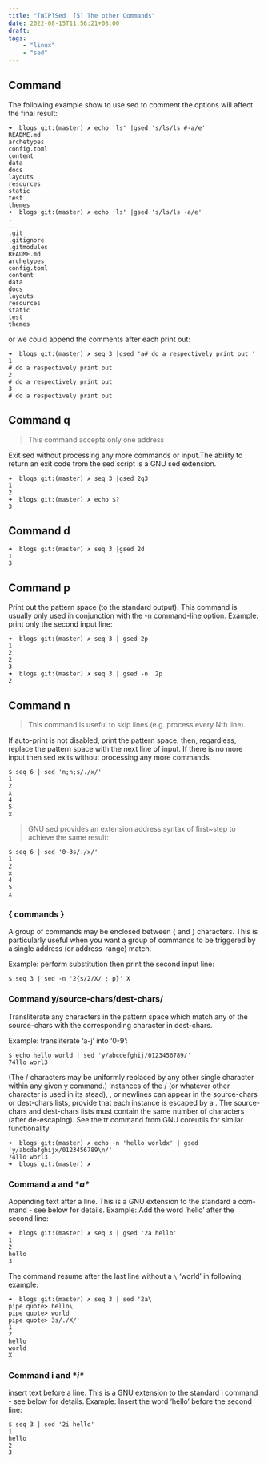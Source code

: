 ```yaml
---
title: "[WIP]Sed  [5] The other Commands"
date: 2022-08-15T11:56:21+08:00
draft: 
tags: 
    - "linux"
    - "sed"
---
```




## Command 


The following example show to use sed to comment the options will affect the
final result: 

```shell
➜  blogs git:(master) ✗ echo 'ls' |gsed 's/ls/ls #-a/e'
README.md
archetypes
config.toml
content
data
docs
layouts
resources
static
test
themes
➜  blogs git:(master) ✗ echo 'ls' |gsed 's/ls/ls -a/e' 
.
..
.git
.gitignore
.gitmodules
README.md
archetypes
config.toml
content
data
docs
layouts
resources
static
test
themes
```

or we could append the comments after each print out:

```shell
➜  blogs git:(master) ✗ seq 3 |gsed 'a# do a respectively print out '
1
# do a respectively print out 
2
# do a respectively print out 
3
# do a respectively print out 
```

## Command **q**

> This command accepts only one address

Exit sed without processing any more commands or input.The ability to return an
exit code from the sed script is a GNU sed extension.

```shell
➜  blogs git:(master) ✗ seq 3 |gsed 2q3
1
2
➜  blogs git:(master) ✗ echo $?
3
```

## Command **d**

```shell
➜  blogs git:(master) ✗ seq 3 |gsed 2d                               
1
3
```

## Command **p**

Print out the pattern space (to the standard output). This command is usually only used in conjunction with the -n command-line option.
Example: print only the second input line:

```shell
➜  blogs git:(master) ✗ seq 3 | gsed 2p
1
2
2
3
➜  blogs git:(master) ✗ seq 3 | gsed -n  2p
2
```

## Command **n**

> This command is useful to skip lines (e.g. process every Nth line).

If auto-print is not disabled, print the pattern space, then, regardless,
replace the pattern space with the next line of input. If there is no more input
then sed exits without processing any more commands.

```shell
$ seq 6 | sed 'n;n;s/./x/'
1
2
x
4
5
x
```

> GNU sed provides an extension address syntax of first~step to achieve the same
> result:

```
$ seq 6 | sed '0~3s/./x/'
1
2
x
4
5
x
```

### { commands }

A group of commands may be enclosed between { and } characters. This is particularly useful when you want a group of commands to be triggered by a single address (or address-range) match.

Example: perform substitution then print the second input line:

```shell
$ seq 3 | sed -n '2{s/2/X/ ; p}' X
```


### Command **y/source-chars/dest-chars/**


Transliterate any characters in the pattern space which match any of the
source-chars with the corresponding character in dest-chars.

Example: transliterate ‘a-j’ into ‘0-9’:

```
$ echo hello world | sed 'y/abcdefghij/0123456789/'
74llo worl3
```

(The / characters may be uniformly replaced by any other single character within
any given y command.) Instances of the / (or whatever other character is used in
its stead), \, or newlines can appear in the source-chars or dest-chars lists,
provide that each instance is escaped by a \. The source-chars and dest-chars
lists must contain the same number of characters (after de-escaping). See the tr
command from GNU coreutils for similar functionality.


```shell
➜  blogs git:(master) ✗ echo -n 'hello worldx' | gsed 'y/abcdefghijx/0123456789\n/'
74llo worl3
➜  blogs git:(master) ✗ 
```


### Command **a** and **a\**
Appending text after a line. This is a GNU extension to the standard a com-
mand - see below for details. Example: Add the word ‘hello’ after the second
line:

```shell
➜  blogs git:(master) ✗ seq 3 | gsed '2a hello'
1
2
hello
3
```

The command resume after the last line without a `\` ‘world’ in following
example:

```shell
➜  blogs git:(master) ✗ seq 3 | sed '2a\
pipe quote> hello\
pipe quote> world
pipe quote> 3s/./X/'
1
2
hello
world
X
```
 
### Command **i** and **i\**

insert text before a line. This is a GNU extension to the standard i command -
see below for details. Example: Insert the word ‘hello’ before the second line:

```shell
$ seq 3 | sed '2i hello'
1
hello
2
3
```
